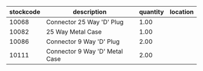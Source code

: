 |stockcode|description|quantity|location|
|---------|-----------|--------|--------|
|10068|Connector 25 Way 'D' Plug|1.00||
|10082|25 Way Metal Case|1.00||
|10086|Connector 9 Way 'D' Plug|2.00||
|10111|Connector 9 Way 'D' Metal Case|2.00||

